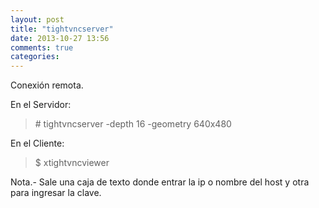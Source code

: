 ```yaml
---
layout: post
title: "tightvncserver"
date: 2013-10-27 13:56
comments: true
categories: 
---
```

Conexión remota.

En el Servidor: 

>\# tightvncserver -depth 16 -geometry 640x480

En el Cliente: 

>$ xtightvncviewer 

Nota.- Sale una caja de texto donde entrar la ip o nombre del host y otra para ingresar la clave. 

